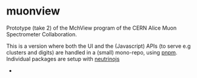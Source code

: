 # muonview

Prototype (take 2) of the MchView program of the CERN Alice Muon Spectrometer Collaboration.

This is a version where both the UI and the (Javascript) APIs (to serve e.g
    clusters and digits) are handled in a (small) mono-repo, using
[pnpm](https://pnpm.js.org). Individual packages are setup with
[neutrinojs](https://neutrinojs.org)

-
